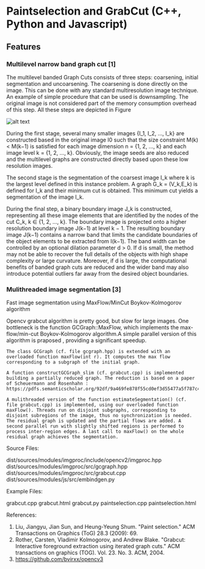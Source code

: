 # Paintselection and GrabCut (C++, Python and Javascript)

## Features
### Multilevel narrow band graph cut [1]

The multilevel banded Graph Cuts consists of three steps: coarsening, initial segmentation and uncoarsening. The coarsening is done directly on the image. This can be done with any standard multiresolution image technique. An example of simple procedure that can be used is downsampling. The original image is not considered part of the memory consumption overhead of this step. All these steps are depicted in Figure

![alt text](https://github.com/anshkumar/paintselection/img/gAVoN.png)

During the first stage, several many smaller images {I_1, I_2, ..., I_k} are constructed based in the original image I0 such that the size constraint M(k) < M(k−1) is satisfied for each image dimension n = {1, 2, ..., k} and each image level k = {1, 2, ..., k}. Obviously, the image seeds are also reduced and the multilevel graphs are constructed directly based upon these low resolution images.

The second stage is the segmentation of the coarsest image I_k where k is the largest level defined in this instance problem. A graph G_k = (V_k,E_k) is defined for I_k and their minimum cut is obtained. This minimum cut yields a segmentation of the image I_k.

During the final step, a binary boundary image J_k is constructed, representing all these image elements that are identified by the nodes of the cut C_k, k ∈ {1, 2, ..., k}. The boundary image is projected onto a higher resolution boundary image J(k−1) at level k − 1. The resulting boundary image J(k−1) contains a narrow band that limits the candidate boundaries of the object elements to be extracted from I(k−1). The band width can be controlled by an optional dilation parameter d > 0. If d is small, the method may not be able to recover the full details of the objects with high shape complexity or large curvature. Moreover, if d is large, the computational benefits of banded graph cuts are reduced and the wider band may also introduce potential outliers far away from the desired object boundaries.

### Mulithreaded image segmentation [3]

Fast image segmentation using MaxFlow/MinCut Boykov-Kolmogorov algorithm

Opencv grabcut algorithm is pretty good, but slow for large images. One bottleneck is the function GCGraph::MaxFlow, which implements the max-flow/min-cut Boykov-Kolmogorov algorithm.A simple parallel version of this algorithm is praposed , providing a significant speedup.

    The class GCGraph (cf. file gcgraph.hpp) is extended with an overloaded function maxFlow(int r). It computes the max flow corresponding to a subgraph of the initial graph.

    A function constructGCGraph_slim (cf. grabcut.cpp) is implemented building a partially reduced graph. The reduction is based on a paper of Scheuermann and Rosenhahn : https://pdfs.semanticscholar.org/92df/9a469fe878f55cd0ef3d55477a5f787c47ba.pdf

    A mulithreaded version of the function estimateSegmentation() (cf. file grabcut.cpp) is implemented, using our overloaded function maxFlow(). Threads run on disjoint subgraphs, corresponding to disjoint subregions of the image, thus no synchronization is needed. The residual graph is updated and the partial flows are added. A second parallel run with slightly shifted regions is performed to process inter-region edges. A last call to maxFlow() on the whole residual graph achieves the segmentation.

Source Files:

dist/sources/modules/imgproc/include/opencv2/imgproc.hpp
dist/sources/modules/imgproc/src/gcgraph.hpp
dist/sources/modules/imgproc/src/grabcut.cpp
dist/sources/modules/js/src/embindgen.py

Example Files:

grabcut.cpp
grabcut.html
grabcut.py
paintselection.cpp
paintselection.html

References:
1) Liu, Jiangyu, Jian Sun, and Heung-Yeung Shum. "Paint selection." ACM Transactions on Graphics (ToG) 28.3 (2009): 69.
2) Rother, Carsten, Vladimir Kolmogorov, and Andrew Blake. "Grabcut: Interactive foreground extraction using iterated graph cuts." ACM transactions on graphics (TOG). Vol. 23. No. 3. ACM, 2004.
3) https://github.com/bvirxx/opencv3
